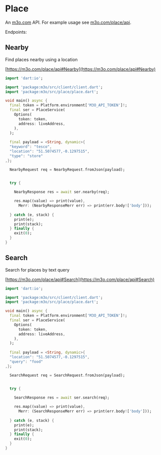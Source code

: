 # Place

An [m3o.com](https://m3o.com) API. For example usage see [m3o.com/place/api](https://m3o.com/place/api).

Endpoints:

## Nearby

Find places nearby using a location


[https://m3o.com/place/api#Nearby](https://m3o.com/place/api#Nearby)

```dart
import 'dart:io';

import 'package:m3o/src/client/client.dart';
import 'package:m3o/src/place/place.dart';

void main() async {
  final token = Platform.environment['M3O_API_TOKEN']!;
  final ser = PlaceService(
    Options(
      token: token,
      address: liveAddress,
    ),
  );
 
  final payload = <String, dynamic>{
  "keyword": "tesco",
  "location": "51.5074577,-0.1297515",
  "type": "store"
,};

  NearbyRequest req = NearbyRequest.fromJson(payload);

  
  try {

	NearbyResponse res = await ser.nearby(req);

    res.map((value) => print(value),
	  Merr: (NearbyResponseMerr err) => print(err.body!['body']));	
  
  } catch (e, stack) {
    print(e);
	print(stack);
  } finally {
    exit(0);
  }
}
```
## Search

Search for places by text query


[https://m3o.com/place/api#Search](https://m3o.com/place/api#Search)

```dart
import 'dart:io';

import 'package:m3o/src/client/client.dart';
import 'package:m3o/src/place/place.dart';

void main() async {
  final token = Platform.environment['M3O_API_TOKEN']!;
  final ser = PlaceService(
    Options(
      token: token,
      address: liveAddress,
    ),
  );
 
  final payload = <String, dynamic>{
  "location": "51.5074577,-0.1297515",
  "query": "food"
,};

  SearchRequest req = SearchRequest.fromJson(payload);

  
  try {

	SearchResponse res = await ser.search(req);

    res.map((value) => print(value),
	  Merr: (SearchResponseMerr err) => print(err.body!['body']));	
  
  } catch (e, stack) {
    print(e);
	print(stack);
  } finally {
    exit(0);
  }
}
```
